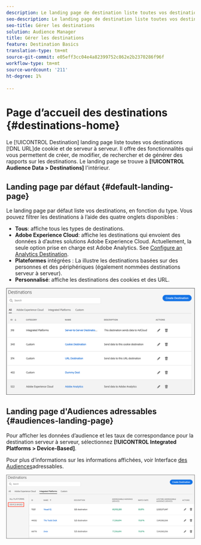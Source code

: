 ```yaml
---
description: Le landing page de destination liste toutes vos destinations d’URL, de cookie et de serveur à serveur. Il offre des fonctionnalités qui vous permettent de créer, de modifier, de rechercher et de générer des rapports sur les destinations. Le landing page se trouve sous Audience Data > Destinations.
seo-description: Le landing page de destination liste toutes vos destinations d’URL, de cookie et de serveur à serveur. Il offre des fonctionnalités qui vous permettent de créer, de modifier, de rechercher et de générer des rapports sur les destinations. Le landing page se trouve sous Audience Data > Destinations.
seo-title: Gérer les destinations
solution: Audience Manager
title: Gérer les destinations
feature: Destination Basics
translation-type: tm+mt
source-git-commit: e05eff3cc04e4a82399752c862e2b2370286f96f
workflow-type: tm+mt
source-wordcount: '211'
ht-degree: 1%

---
```




# Page d’accueil des destinations {#destinations-home}

Le [!UICONTROL Destination] landing page liste toutes vos destinations [!DNL URL]de cookie et de serveur à serveur. Il offre des fonctionnalités qui vous permettent de créer, de modifier, de rechercher et de générer des rapports sur les destinations. Le landing page se trouve à **[!UICONTROL Audience Data > Destinations]** l&#39;intérieur.

## Landing page par défaut {#default-landing-page}

<!-- destinations-home.xml -->

Le landing page par défaut liste vos destinations, en fonction du type. Vous pouvez filtrer les destinations à l’aide des quatre onglets disponibles :

* **Tous**: affiche tous les types de destinations.
* **Adobe Experience Cloud**: affiche les destinations qui envoient des données à d’autres solutions Adobe Experience Cloud. Actuellement, la seule option prise en charge est Adobe Analytics. See [Configure an Analytics Destination](/help/using/features/destinations/create-analytics-destination.md).
* **Plateformes** intégrées : La illustre les destinations basées sur des personnes et des périphériques (également nommées destinations serveur à serveur).
* **Personnalisé**: affiche les destinations des cookies et des URL.


![](assets/destinations-landing.png)

## Landing page d&#39;Audiences adressables {#audiences-landing-page}

Pour afficher les données d’audience et les taux de correspondance pour la destination serveur à serveur, sélectionnez **[!UICONTROL Integrated Platforms > Device-Based]**.

Pour plus d’informations sur les informations affichées, voir Interface [des Audiences](/help/using/features/addressable-audiences.md#addressable-audience-interface)adressables.

![](/help/using/features/assets/addressable-audiences-landing.png)